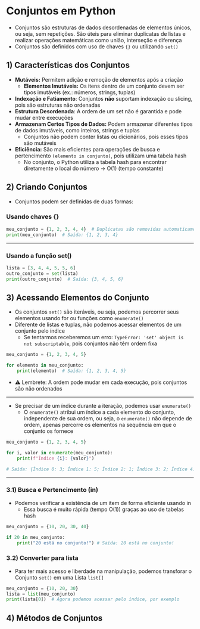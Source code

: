 # Conjuntos em Python

- Conjuntos são estruturas de dados desordenadas de elementos únicos, ou seja, sem repetições. São úteis para eliminar duplicatas de listas e realizar operações matemáticas como união, interseção e diferença
- Conjuntos são definidos com uso de chaves `{}` ou utilizando `set()`


## 1) Características dos Conjuntos
- **Mutáveis:** Permitem adição e remoção de elementos após a criação
  - **Elementos Imutáveis:** Os itens dentro de um conjunto devem ser tipos imutáveis (ex.: números, strings, tuplas)
- **Indexação e Fatiamento**: Conjuntos **não** suportam indexação ou slicing, pois são estruturas não ordenadas
- **Estrutura Desordenada**: A ordem de um set não é garantida e pode mudar entre execuções
- **Armazenam Certos Tipos de Dados:** Podem armazenar diferentes tipos de dados imutáveis, como inteiros, strings e tuplas
  - Conjuntos não podem conter listas ou dicionários, pois esses tipos são mutáveis
- **Eficiência:** São mais eficientes para operações de busca e pertencimento `(elemento in conjunto)`, pois utilizam uma tabela hash
  - No conjunto, o Python utiliza a tabela hash para encontrar diretamente o local do número → O(1) (tempo constante)

## 2) Criando Conjuntos
- Conjuntos podem ser definidas de duas formas:
### Usando chaves {}
```python
meu_conjunto = {1, 2, 3, 4, 4}  # Duplicatas são removidas automaticamente
print(meu_conjunto)  # Saída: {1, 2, 3, 4}
```

---
### Usando a função set()
```python
lista = [3, 4, 4, 5, 5, 6]  
outro_conjunto = set(lista)  
print(outro_conjunto)  # Saída: {3, 4, 5, 6}
```
## 3) Acessando Elementos do Conjunto
- Os conjuntos `set()` são iteráveis, ou seja, podemos percorrer seus elementos usando for ou funções como `enumerate()`
- Diferente de listas e tuplas, não podemos acessar elementos de um conjunto pelo índice
  - Se tentarmos receberemos um erro: `TypeError: 'set' object is not subscriptable`, pois conjuntos não têm ordem fixa
```python
meu_conjunto = {1, 2, 3, 4, 5}

for elemento in meu_conjunto:
    print(elemento)  # Saída: {1, 2, 3, 4, 5}
```
  - ⚠️ Lembrete: A ordem pode mudar em cada execução, pois conjuntos são não ordenados
---
- Se precisar de um índice durante a iteração, podemos usar `enumerate()`
  - O `enumerate()` atribui um índice a cada elemento do conjunto, independente de sua ordem, ou seja, o `enumerate()` não depende de ordem, apenas percorre os elementos na sequência em que o conjunto os fornece
```python
meu_conjunto = {1, 2, 3, 4, 5}

for i, valor in enumerate(meu_conjunto):
    print(f"Índice {i}: {valor}")

# Saída: {Índice 0: 3; Índice 1: 5; Índice 2: 1; Índice 3: 2; Índice 4: 4}
```
---
### 3.1) Busca e Pertencimento (in)
- Podemos verificar a existência de um item de forma eficiente usando in
  - Essa busca é muito rápida (tempo O(1)) graças ao uso de tabelas hash
```python
meu_conjunto = {10, 20, 30, 40}

if 20 in meu_conjunto:
    print("20 está no conjunto!") # Saída: 20 está no conjunto!
```

### 3.2) Converter para lista
- Para ter mais acesso e liberdade na manipulação, podemos transforar o Conjunto `set()` em uma Lista `list[]`
```python
meu_conjunto = {10, 20, 30}
lista = list(meu_conjunto)  
print(lista[0])  # Agora podemos acessar pelo índice, por exemplo
```
## 4) Métodos de Conjuntos
